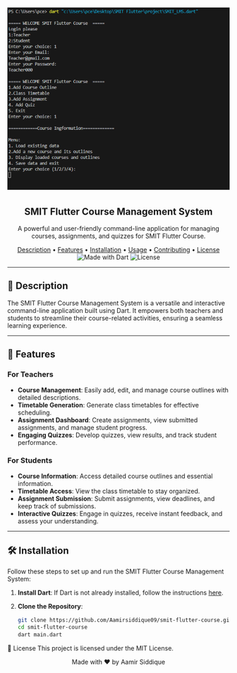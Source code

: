 <h1 align="center">
  <img src="https://github.com/Aamirsiddique09/smit-flutter-course-management/blob/main/SMIT%20Course%20Managment%20system.png" alt="SMIT Flutter Course Management System">
</h1>

<h2 align="center">SMIT Flutter Course Management System</h2>

<p align="center">
  A powerful and user-friendly command-line application for managing courses, assignments, and quizzes for SMIT Flutter Course.
</p>

<div align="center">
  <a href="#description">Description</a> •
  <a href="#features">Features</a> •
  <a href="#installation">Installation</a> •
  <a href="#usage">Usage</a> •
  <a href="#contributing">Contributing</a> •
  <a href="#license">License</a>
</div>

<div align="center">
  <img src="https://img.shields.io/badge/Made%20with-Dart-blue.svg" alt="Made with Dart">
  <img src="https://img.shields.io/github/license/your-username/smit-flutter-course" alt="License">
</div>

---

## 🚀 Description

The SMIT Flutter Course Management System is a versatile and interactive command-line application built using Dart. It empowers both teachers and students to streamline their course-related activities, ensuring a seamless learning experience.

---

## 🌟 Features

### For Teachers

- **Course Management**: Easily add, edit, and manage course outlines with detailed descriptions.
- **Timetable Generation**: Generate class timetables for effective scheduling.
- **Assignment Dashboard**: Create assignments, view submitted assignments, and manage student progress.
- **Engaging Quizzes**: Develop quizzes, view results, and track student performance.

### For Students

- **Course Information**: Access detailed course outlines and essential information.
- **Timetable Access**: View the class timetable to stay organized.
- **Assignment Submission**: Submit assignments, view deadlines, and keep track of submissions.
- **Interactive Quizzes**: Engage in quizzes, receive instant feedback, and assess your understanding.

---
## 🛠️ Installation

Follow these steps to set up and run the SMIT Flutter Course Management System:

1. **Install Dart**: If Dart is not already installed, follow the instructions [here](https://dart.dev/get-dart).

2. **Clone the Repository**:

   ```sh
   git clone https://github.com/Aamirsiddique09/smit-flutter-course.git
   cd smit-flutter-course
   dart main.dart
📝 License
This project is licensed under the MIT License.

<div align="center">
  Made with ❤️ by Aamir Siddique
</div>
